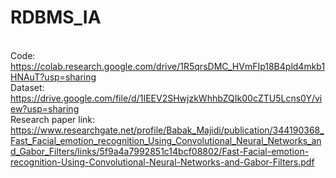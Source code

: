 # RDBMS_IA
<br>Code: https://colab.research.google.com/drive/1R5qrsDMC_HVmFIp18B4pld4mkb1HNAuT?usp=sharing
<br> Dataset: https://drive.google.com/file/d/1IEEV2SHwjzkWhhbZQIk00cZTU5Lcns0Y/view?usp=sharing
<br> Research paper link: https://www.researchgate.net/profile/Babak_Majidi/publication/344190368_Fast_Facial_emotion_recognition_Using_Convolutional_Neural_Networks_and_Gabor_Filters/links/5f9a4a7992851c14bcf08802/Fast-Facial-emotion-recognition-Using-Convolutional-Neural-Networks-and-Gabor-Filters.pdf
